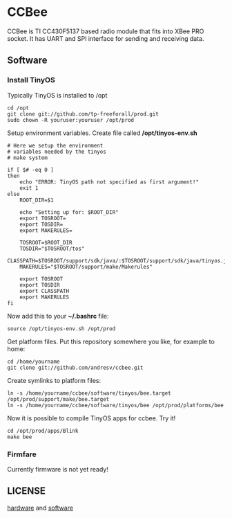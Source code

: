 # CCBee

CCBee is TI CC430F5137 based radio module that fits into XBee PRO socket.
It has UART and SPI interface for sending and receiving data.

## Software

### Install TinyOS

Typically TinyOS is installed to /opt

    cd /opt
    git clone git://github.com/tp-freeforall/prod.git
    sudo chown -R youruser:youruser /opt/prod

Setup environment variables. Create file called **/opt/tinyos-env.sh**

```shell
# Here we setup the environment
# variables needed by the tinyos 
# make system

if [ $# -eq 0 ]
then
    echo "ERROR: TinyOS path not specified as first argument!"
    exit 1
else
    ROOT_DIR=$1

    echo "Setting up for: $ROOT_DIR"
    export TOSROOT=
    export TOSDIR=
    export MAKERULES=

    TOSROOT=$ROOT_DIR
    TOSDIR="$TOSROOT/tos"
    CLASSPATH=$TOSROOT/support/sdk/java/:$TOSROOT/support/sdk/java/tinyos.jar:.:$CLASSPATH
    MAKERULES="$TOSROOT/support/make/Makerules"

    export TOSROOT
    export TOSDIR
    export CLASSPATH
    export MAKERULES
fi
```

Now add this to your **~/.bashrc** file:

    source /opt/tinyos-env.sh /opt/prod

Get platform files. Put this repository somewhere you like, for example to home:
    
    cd /home/yourname
    git clone git://github.com/andresv/ccbee.git

Create symlinks to platform files:

    ln -s /home/yourname/ccbee/software/tinyos/bee.target /opt/prod/support/make/bee.target
    ln -s /home/yourname/ccbee/software/tinyos/bee /opt/prod/platforms/bee

Now it is possible to compile TinyOS apps for ccbee. Try it!

    cd /opt/prod/apps/Blink
    make bee

### Firmfare

Currently firmware is not yet ready!

## LICENSE

[hardware](https://github.com/andresv/ccbee/blob/master/hardware/LICENSE.txt) and [software](https://github.com/andresv/ccbee/blob/master/software/LICENSE.txt) 
